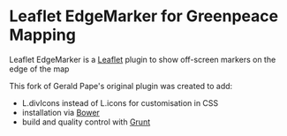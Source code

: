 Leaflet EdgeMarker for Greenpeace Mapping
=========================================

Leaflet EdgeMarker is a [Leaflet](http://leafletjs.com/) plugin to show off-screen markers on the edge of the map

This fork of Gerald Pape's original plugin was created to add:

 * L.divIcons instead of L.icons for customisation in CSS
 * installation via [Bower](http://bower.io)
 * build and quality control with [Grunt](http://gruntjs.com)
